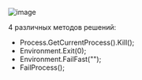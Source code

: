 ![image](https://user-images.githubusercontent.com/89273037/168434287-a6fc6d7d-b620-4e8d-ba2b-beea62647913.png)

4 различных методов решений:
  - Process.GetCurrentProcess().Kill();
  - Environment.Exit(0);
  - Environment.FailFast("");
  - FailProcess();
